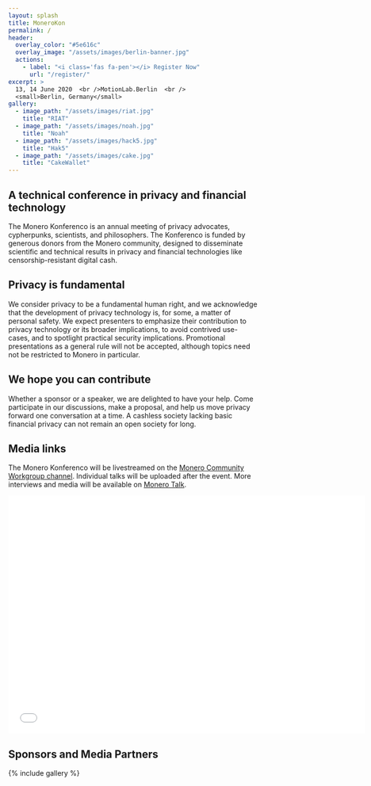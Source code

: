 ```yaml
---
layout: splash
title: MoneroKon
permalink: /
header:
  overlay_color: "#5e616c"
  overlay_image: "/assets/images/berlin-banner.jpg"
  actions:
    - label: "<i class='fas fa-pen'></i> Register Now"
      url: "/register/"
excerpt: >
  13, 14 June 2020  <br />MotionLab.Berlin  <br />
  <small>Berlin, Germany</small>
gallery:
  - image_path: "/assets/images/riat.jpg"
    title: "RIAT"
  - image_path: "/assets/images/noah.jpg"
    title: "Noah"
  - image_path: "/assets/images/hack5.jpg"
    title: "Hak5"
  - image_path: "/assets/images/cake.jpg"
    title: "CakeWallet"
---
```


## A technical conference in privacy and financial technology

The Monero Konferenco is an annual meeting of privacy advocates, cypherpunks,  scientists, and philosophers. The Konferenco is funded by generous donors from the Monero community, designed to disseminate scientific and technical results in privacy and financial technologies like censorship-resistant digital cash.

## Privacy is fundamental

We consider privacy to be a fundamental human right, and we acknowledge that the development of privacy technology is, for some, a matter of personal safety. We expect presenters to emphasize their contribution to privacy technology or its broader implications, to avoid contrived use-cases, and to spotlight practical security implications. Promotional presentations as a general rule will not be accepted, although topics need not be restricted to Monero in particular.

## We hope you can contribute

Whether a sponsor or a speaker, we are delighted to have your help. Come participate in our discussions, make a proposal, and help us move privacy forward one conversation at a time. A cashless society lacking basic financial privacy can not remain an open society for long.

## Media links

The Monero Konferenco will be livestreamed on the [Monero Community Workgroup channel](https://youtube.com/c/monerocommunityworkgroup). Individual talks will be uploaded after the event. More interviews and media will be available on [Monero Talk](https://www.youtube.com/channel/UC3Hx81QYLoEQkm3vyl4N4eQ).

<div class="videoWrapper">
<iframe width="720" height="480" src="/assets/videos/monerokon2019.mp4" frameborder="0" allowfullscreen> </iframe>
</div>

## Sponsors and Media Partners

{% include gallery %}


